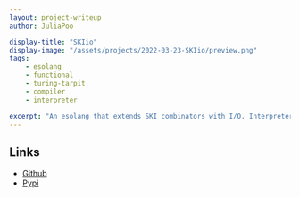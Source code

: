 ```yaml
---
layout: project-writeup
author: JuliaPoo

display-title: "SKIio"
display-image: "/assets/projects/2022-03-23-SKIio/preview.png"
tags:
    - esolang
    - functional
    - turing-tarpit
    - compiler
    - interpreter

excerpt: "An esolang that extends SKI combinators with I/O. Interpreter and Compiler from lambda expressions implemented"
---
```


## Links

* [Github](https://github.com/JuliaPoo/SKIio)
* [Pypi](https://pypi.org/project/skiio/)